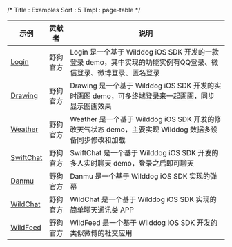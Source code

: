 /*
Title : Examples
Sort : 5
Tmpl : page-table
*/

| 示例 | 贡献者 | 说明 | 
|----|----|----| 
|<a href="https://github.com/WildDogTeam/demo-ios-login" target="_blank">Login</a>|野狗官方 | Login 是一个基于 Wilddog iOS SDK 开发的一款登录 demo，其中实现的功能实例有QQ登录、微信登录、微博登录、匿名登录 |
|<a href="https://github.com/WildDogTeam/demo-ios-drawing" target="_blank">Drawing</a> | 野狗官方 | Drawing 是一个基于 Wilddog iOS SDK 开发的实时画图 demo，可多终端登录来一起画画，同步显示图画效果 |
|<a href="https://github.com/WildDogTeam/demo-ios-weather" target="_blank">Weather</a>|野狗官方 | Weather 是一个基于 Wilddog iOS SDK 开发的修改天气状态 demo，主要实现 Wilddog 数据多设备同步修改和加载 |
|<a href="https://github.com/WildDogTeam/demo-ios-swiftchat" target="_blank">SwiftChat</a>|野狗官方 | SwiftChat 是一个基于 Wilddog iOS SDK 开发的多人实时聊天 demo，登录之后即可聊天|
|<a href="https://github.com/WildDogTeam/demo-ios-danmu" target="_blank">Danmu</a>|野狗官方 | Danmu 是一个基于 Wilddog iOS SDK 实现的弹幕 |
|<a href="https://github.com/WildDogTeam/demo-ios-wildchat" target="_blank">WildChat</a> |野狗官方 | WildChat 是一个基于 Wilddog iOS SDK 实现的简单聊天通讯类 APP |
|<a href="https://github.com/WildDogTeam/demo-ios-wildfeed" target="_blank">WildFeed</a> |野狗官方 |WildFeed 是一个基于 Wilddog iOS SDK 开发的类似微博的社交应用 |



